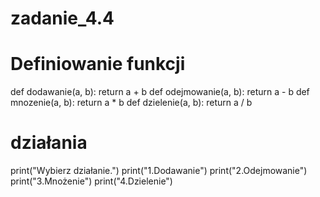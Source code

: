 # zadanie_4.4

# Definiowanie funkcji
def dodawanie(a, b):
    return a + b
def odejmowanie(a, b):
    return a - b
def mnozenie(a, b):
    return a * b
def dzielenie(a, b):
    return a / b
# działania
print("Wybierz działanie.")
print("1.Dodawanie")
print("2.Odejmowanie")
print("3.Mnożenie")
print("4.Dzielenie")
